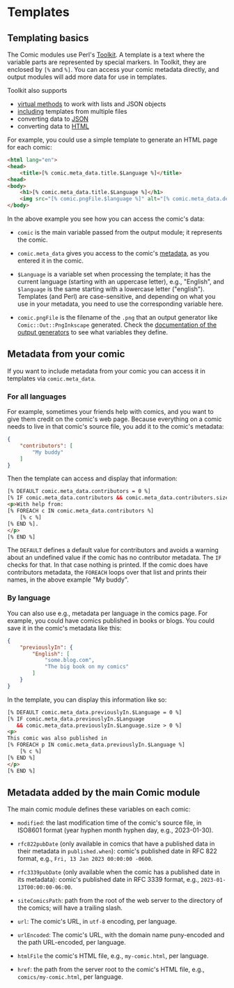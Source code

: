 # Templates

## Templating basics

The Comic modules use Perl's [Toolkit](http://template-toolkit.org/). A
template is a text where the variable parts are represented by special
markers. In Toolkit, they are enclosed by `[%` and `%]`. You can access
your comic metadata directly, and output modules will add more data for use
in templates.

Toolkit also supports

- [virtual methods](http://www.template-toolkit.org/docs/manual/VMethods.html)
  to work with lists and JSON objects
- [including](http://www.template-toolkit.org/docs/manual/Directives.html#section_INCLUDE)
  templates from multiple files
- converting data to [JSON](https://metacpan.org/pod/Template::Plugin::JSON)
- converting  data to [HTML](http://www.template-toolkit.org/docs/manual/Filters.html#section_html)


For example, you could use a simple template to generate an HTML page for
each comic:

```html
<html lang="en">
<head>
    <title>[% comic.meta_data.title.$Language %]</title>
<head>
<body>
    <h1>[% comic.meta_data.title.$Language %]</h1>
    <img src="[% comic.pngFile.$language %]" alt="[% comic.meta_data.description.$Language %]"/>
</body>
```

In the above example you see how you can access the comic's data:

- `comic` is the main variable passed from the output module; it represents
  the comic.

- `comic.meta_data` gives you access to the comic's [metadata](metadata.md),
  as you entered it in the comic.

- `$Language` is a variable set when processing the template; it has the
  current language (starting with an uppercase letter), e.g., "English", and
  `$language` is the same starting with a lowercase letter ("english").
  Templates (and Perl) are case-sensitive, and depending on what you use in
  your metadata, you need to use the corresponding variable here.

- `comic.pngFile` is the filename of the `.png` that an output generator
  like `Comic::Out::PngInkscape` generated. Check the [documentation of the
  output generators](outputs.md) to see what variables they define.


## Metadata from your comic

If you want to include metadata from your comic you can access it in
templates via `comic.meta_data`.


### For all languages

For example, sometimes your friends help with comics, and you want to give
them credit on the comic's web page. Because everything on a comic needs to
live in that comic's source file, you add it to the comic's metadata:

```json
{
    "contributors": [
        "My buddy"
    ]
}
```

Then the template can access and display that information:

```html
[% DEFAULT comic.meta_data.contributors = 0 %]
[% IF comic.meta_data.contributors && comic.meta_data.contributors.size %]
<p>With help from:
[% FOREACH c IN comic.meta_data.contributors %]
    [% c %]
[% END %].
</p>
[% END %]
```

The `DEFAULT` defines a default value for contributors and avoids a warning
about an undefined value if the comic has no contributor metadata. The `IF`
checks for that. In that case nothing is printed. If the comic does have
contributors metadata, the `FOREACH` loops over that list and prints their
names, in the above example "My buddy".


### By language

You can also use e.g., metadata per language in the comics page. For
example, you could have comics published in books or blogs. You could
save it in the comic's metadata like this:


```json
{
    "previouslyIn": {
        "English": [
            "some.blog.com",
            "The big book on my comics"
        ]
    }
}
```

In the template, you can display this information like so:

```html
[% DEFAULT comic.meta_data.previouslyIn.$Language = 0 %]
[% IF comic.meta_data.previouslyIn.$Language
   && comic.meta_data.previouslyIn.$Language.size > 0 %]
<p>
This comic was also published in
[% FOREACH p IN comic.meta_data.previouslyIn.$Language %]
    [% c %]
[% END %]
</p>
[% END %]
```

## Metadata added by the main Comic module

The main comic module defines these variables on each comic:

- `modified`: the last modification time of the comic's source file, in
  ISO8601 format (year hyphen month hyphen day, e.g., 2023-01-30).

- `rfc822pubDate` (only available in comics that have a published data in
  their metadata in `published.when`): comic's published date in RFC 822
  format, e.g., `Fri, 13 Jan 2023 00:00:00 -0600`.

- `rfc3339pubDate` (only available when the comic has a published date in
  its metadata): comic's published date in RFC 3339 format, e.g.,
  `2023-01-13T00:00:00-06:00`.

- `siteComicsPath`: path from the root of the web server to the directory of
  the comics; will have a trailing slash.

- `url`: The comic's URL, in `utf-8` encoding, per language.

- `urlEncoded`: The comic's URL, with the domain name puny-encoded and the
  path URL-encoded, per language.

- `htmlFile` the comic's HTML file, e.g., `my-comic.html`, per language.

- `href`: the path from the server root to the comic's HTML file, e.g.,
  `comics/my-comic.html`, per language.
